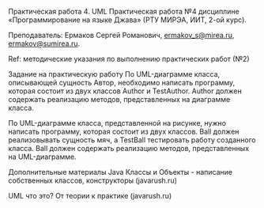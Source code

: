 Практическая работа 4. UML
Практическая работа №4 дисциплине «Программирование на языке Джава» (РТУ МИРЭА, ИИТ, 2-ой курс).

Преподаватель: Ермаков Сергей Романович, ermakov_s@mirea.ru, ermakov@sumirea.ru.

Ref: методические указания по выполнению практических работ (№2)

Задание на практическую работу
По UML-диаграмме класса, описывающей сущность Автор, необходимо написать программу, которая состоит из двух классов Author и TestAuthor. Author должен содержать реализацию методов, представленных на диаграмме класса.



По UML-диаграмме класса, представленной на рисунке, нужно написать программу, которая состоит из двух классов. Ball должен реализовывать сущность мяч, а TestBall тестировать работу созданного класса. Ball должен содержать реализацию методов, представленных на UML-диаграмме.



Дополнительные материалы
Java Классы и Объекты - написание собственных классов, конструкторы (javarush.ru)

UML что это? От теории к практике (javarush.ru)
